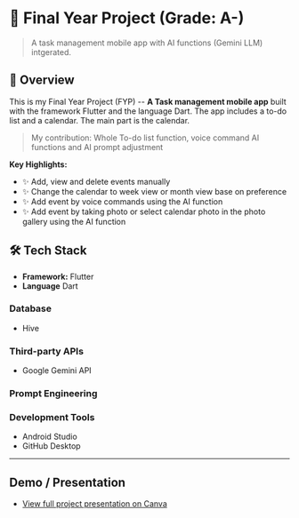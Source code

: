 

# 🛒 Final Year Project (Grade: A-)

> A task management mobile app with AI functions (Gemini LLM) intgerated. 



## 🎯 Overview

This is my Final Year Project (FYP) -- **A Task management mobile app** built with the framework Flutter and the language Dart. The app includes a to-do list and a calendar. The main part is the calendar.
> My contribution: Whole To-do list function, voice command AI functions and AI prompt adjustment

**Key Highlights:**
- ✨ Add, view and delete events manually
- ✨ Change the calendar to week view or month view base on preference
- ✨ Add event by voice commands using the AI function
- ✨ Add event by taking photo or select calendar photo in the photo gallery using the AI function


## 🛠️ Tech Stack

- **Framework:** Flutter 
- **Language** Dart

### Database
- Hive
  
### Third-party APIs
- Google Gemini API

### Prompt Engineering

### Development Tools
- Android Studio
- GitHub Desktop


---
## Demo / Presentation
- [View full project presentation on Canva](https://www.canva.com/design/DAGkr6JcqPo/8esr4-GOvpEirTUQjRKHDQ/edit?utm_content=DAGkr6JcqPo&utm_campaign=designshare&utm_medium=link2&utm_source=sharebutton)






